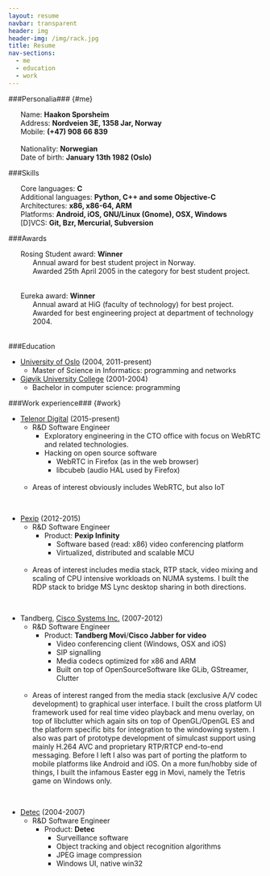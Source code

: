 ```yaml
---
layout: resume
navbar: transparent
header: img
header-img: /img/rack.jpg
title: Resume
nav-sections:
  - me
  - education
  - work
---
```


###Personalia### {#me}
<div style="margin-left: 24px;">
  Name: <strong>Haakon Sporsheim</strong><br/>
  Address: <strong>Nordveien 3E, 1358 Jar, Norway</strong><br/>
  Mobile: <strong>(+47) 908 66 839</strong><br/>
  <br/>
  Nationality: <strong>Norwegian</strong><br/>
  Date of birth: <strong>January 13th 1982 (Oslo)</strong><br/>
</div>

###Skills
<div style="margin-left: 24px;">
  Core languages: <strong>C</strong><br/>
  Additional languages: <strong>Python, C++ and some Objective-C</strong><br/>
  Architectures: <strong>x86, x86-64, ARM</strong><br/>
  Platforms: <strong>Android, iOS, GNU/Linux (Gnome), OSX, Windows</strong><br/>
  [D]VCS: <strong>Git, Bzr, Mercurial, Subversion</strong><br/>
</div>

###Awards
<div style="margin-left: 24px; margin-bottom: 32px;">
  Rosing Student award: <strong>Winner</strong>

  <div style="margin-left: 24px;">
    Annual award for best student project in Norway.<br/>
    Awarded 25th April 2005 in the category for best student project.
  </div>
</div>

<div style="margin-left: 24px; margin-bottom: 32px;">
  Eureka award: <strong>Winner</strong>

  <div style="margin-left: 24px;">
    Annual award at HiG (faculty of technology) for best project.<br/>
    Awarded for best engineering project at department of technology 2004.
  </div>
</div>

###Education
* [University of Oslo][uio] (2004, 2011-present)
  * Master of Science in Informatics: programming and networks
* [Gjøvik University College][hig] (2001-2004)
  * Bachelor in computer science: programming

###Work experience### {#work}
* [Telenor Digital][td] (2015-present)
  * R&D Software Engineer
    * Exploratory engineering in the CTO office with focus on WebRTC and related technologies.
    * Hacking on open source software
      * WebRTC in Firefox (as in the web browser)
      * libcubeb (audio HAL used by Firefox)<br/><br/>
  * Areas of interest obviously includes WebRTC, but also IoT

<br/>

* [Pexip][pexip] (2012-2015)
  * R&D Software Engineer
    * Product: **Pexip Infinity**
      * Software based (read: x86) video conferencing platform
      * Virtualized, distributed and scalable MCU<br/><br/>
   * Areas of interest includes media stack, RTP stack, video mixing and scaling of CPU intensive workloads on NUMA systems.
   I built the RDP stack to bridge MS Lync desktop sharing in both directions.

<br/>

* Tandberg, [Cisco Systems Inc.][cisco] (2007-2012)
  * R&D Software Engineer
    * Product: **Tandberg Movi**/**Cisco Jabber for video**
      * Video conferencing client (Windows, OSX and iOS)
      * SIP signalling
      * Media codecs optimized for x86 and ARM
      * Built on top of OpenSourceSoftware like GLib, GStreamer, Clutter<br/><br/>
  * Areas of interest ranged from the media stack (exclusive A/V codec development) to graphical user interface.
    I built the cross platform UI framework used for real time video playback and menu overlay, on top of
    libclutter which again sits on top of OpenGL/OpenGL ES and the platform specific bits for integration to
    the windowing system. I also was part of prototype development of simulcast support using mainly
    H.264 AVC and proprietary RTP/RTCP end-to-end messaging.
    Before I left I also was part of porting the platform to mobile platforms like Android and iOS.
    On a more fun/hobby side of things, I built the infamous Easter egg in Movi, namely the Tetris game on Windows only.

<br/>

* [Detec][detec] (2004-2007)
  * R&D Software Engineer
    * Product: **Detec**
      * Surveillance software
      * Object tracking and object recognition algorithms
      * JPEG image compression
      * Windows UI, native win32


[uio]: www.uio.no
[hig]: www.hig.no
[td]: www.telenordigital.com
[pexip]: www.pexip.com
[cisco]: www.cisco.com
[detec]: www.detec.no

